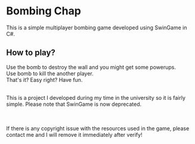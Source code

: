 # Bombing Chap
This is a simple multiplayer bombing game developed using SwinGame in C#.

## How to play?
Use the bomb to destroy the wall and you might get some powerups.<br/>
Use bomb to kill the another player.<br/>
That's it? Easy right? Have fun.<br/><br/>

This is a project I developed during my time in the university so it is fairly simple. Please note that SwinGame is now deprecated.


<br/><br/>
If there is any copyright issue with the resources used in the game, please contact me and I will remove it immediately after verify!
